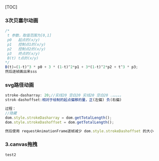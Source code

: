 [TOC]



### 3次贝塞尔动画

```js
/* 
 t 参数，取值范围为[0,1]
 p0   起点的(x/y)
 p1   控制点1的(x/y)
 p2   控制点2的(x/y)
 p3   终点的(x/y)
 B(t) t点的(x/y)
*/
B(t)=(1-t)^3 * p0 + 3 * (1-t)^2*p1 + 3*(1-t)^2*p2 + t^3 * p3;
然后逐帧画出来sss
```

### svg路径动画

```js
stroke-dasharray: 20;//实线20 空白20 实线20 空白20 .。。。。。
strok-dashoffset:相对于绘制的起点偏移的量，正(左偏) 负(右偏)

过程：
//隐藏
dom.style.strokeDasharray = dom.getTotalLength();
dom.style.strokeDashoffset = dom.getTotalLength();

然后使用 requestAnimationFrame逐帧减少 dom.style.strokeDashoffset 的大小
```

### 3.canvas拖拽

```
test2
```

